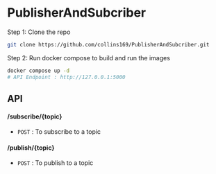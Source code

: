 # PublisherAndSubcriber
Step 1: Clone the repo

```bash
git clone https://github.com/collins169/PublisherAndSubcriber.git
```

Step 2: Run docker compose to build and run the images

```bash
docker compose up -d
# API Endpoint : http://127.0.0.1:5000
```
## API

#### /subscribe/{topic}
* `POST` : To subscribe to a topic

#### /publish/{topic}
* `POST` : To publish to a topic